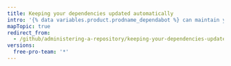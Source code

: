 ```yaml
---
title: Keeping your dependencies updated automatically
intro: '{% data variables.product.prodname_dependabot %} can maintain your repository''s dependencies automatically.'
mapTopic: true
redirect_from:
  - /github/administering-a-repository/keeping-your-dependencies-updated-automatically
versions:
  free-pro-team: '*'
---
```


